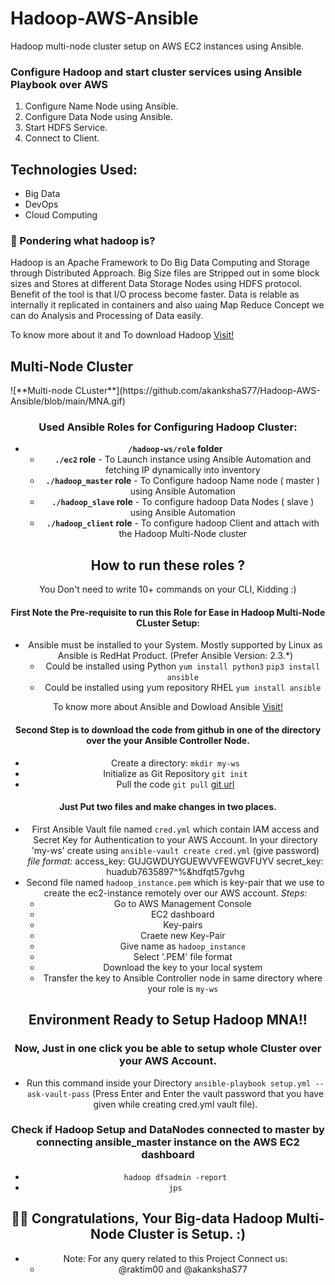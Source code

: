 # Hadoop-AWS-Ansible
Hadoop multi-node cluster setup on AWS EC2 instances using Ansible.


### Configure Hadoop and start cluster services using Ansible Playbook over AWS
1. Configure Name Node using Ansible.
2. Configure Data Node using Ansible.
3. Start HDFS Service. 
4. Connect to Client.

## Technologies Used:
- Big Data
- DevOps
- Cloud Computing

### 🤔 Pondering what hadoop is?
Hadoop is an Apache Framework to Do Big Data Computing and Storage through Distributed Approach. Big Size files are Stripped out in some block sizes and Stores at different Data Storage Nodes using HDFS protocol. Benefit of the tool is that I/O process become faster. Data is relable as internally it replicated in containers and also uaing Map Reduce Concept we can do Analysis and Processing of Data easily.

To know more about it and To download Hadoop [Visit!](https://hadoop.apache.org/)

## Multi-Node Cluster

<div align=”center”>![**Multi-node CLuster**](https://github.com/akankshaS77/Hadoop-AWS-Ansible/blob/main/MNA.gif)</div><center>

### Used Ansible Roles for Configuring Hadoop Cluster:

* **`/hadoop-ws/role` folder**
  * **`./ec2` role** - To Launch instance using Ansible Automation and fetching IP dynamically into inventory
  * **`./hadoop_master` role** - To Configure hadoop Name node ( master ) using Ansible Automation
  * **`./hadoop_slave` role** - To configure hadoop Data Nodes ( slave ) using Ansible Automation
  * **`./hadoop_client` role** - To configure hadoop Client and attach with the Hadoop Multi-Node cluster

## How to run these roles ?

You Don't need to write 10+ commands on your CLI, Kidding :)

#### First Note the Pre-requisite to run this Role for Ease in Hadoop Multi-Node CLuster Setup:
* Ansible must be installed to your System. Mostly supported by Linux as Ansible is RedHat Product. (Prefer Ansible Version: 2.3.*)
  * Could be installed using Python
    `yum install python3`
    `pip3 install ansible`
  * Could be installed using yum repository RHEL
    `yum install ansible`

To know more about Ansible and Dowload Ansible [Visit!](https://www.ansible.com/)

#### Second Step is to download the code from github in one of the directory over the your Ansible Controller Node.
* Create a directory:
  `mkdir my-ws`
* Initialize as Git Repository
  `git init`
* Pull the code
  `git pull` [git url](https://github.com/akankshaS77/Hadoop-AWS-Ansible)

#### Just Put two files and make changes in two places.
* First Ansible Vault file named `cred.yml` which contain IAM access and Secret Key for Authentication to your AWS Account.
  In your directory 'my-ws' create using `ansible-vault create cred.yml` (give password)
  _file format:_
  access_key: GUJGWDUYGUEWVVFEWGVFUYV
  secret_key: huadub7635897^%&hdfqt57gvhg
* Second file named `hadoop_instance.pem` which is key-pair that we use to create the ec2-instance remotely over our AWS account.
  _Steps:_
  * Go to AWS Management Console 
  * EC2 dashboard
  * Key-pairs
  * Craete new Key-Pair
  * Give name as `hadoop_instance`
  * Select '.PEM' file format
  * Download the key to your local system
  * Transfer the key to Ansible Controller node in same directory where your role is `my-ws`

## Environment Ready to Setup Hadoop MNA!!

### Now, Just in one click you be able to setup whole Cluster over your AWS Account.
- Run this command inside your Directory `ansible-playbook setup.yml --ask-vault-pass` (Press Enter and Enter the vault password that you have given while creating cred.yml vault file).

### Check if Hadoop Setup and DataNodes connected to master by connecting ansible_master instance on the AWS EC2 dashboard 
- `hadoop dfsadmin -report`
- `jps`

## 🤩✨ Congratulations, Your Big-data Hadoop Multi-Node Cluster is Setup. :)

* Note: For any query related to this Project Connect us:
  * @raktim00 and @akankshaS77






